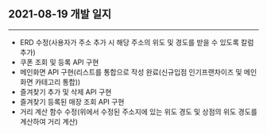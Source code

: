 ## 2021-08-19 개발 일지
---
- ERD 수정(사용자가 주소 추가 시 해당 주소의 위도 및 경도를 받을 수 있도록 칼럼 추가)
- 쿠폰 조회 및 등록 API 구현
- 메인화면 API 구현(리스트를 통합으로 작성 완료(신규입점 인기프랜차이즈 및 메인화면 카테고리 통합))
- 즐겨찾기 추가 및 삭제 API 구현
- 즐겨찾기 등록된 매장 조회 API 구현
- 거리 계산 함수 수정(위에서 수정된 주소지에 있는 위도 경도 및 상점의 위도 경도를 계산하여 거리 계산)